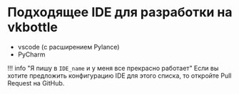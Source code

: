 # Подходящее IDE для разработки на vkbottle

* vscode (с расширением Pylance)
* PyCharm

!!! info "Я пишу в `IDE_name` и у меня все прекрасно работает"
    Если вы хотите предложить конфигурацию IDE для этого списка, то откройте Pull Request на GitHub.
